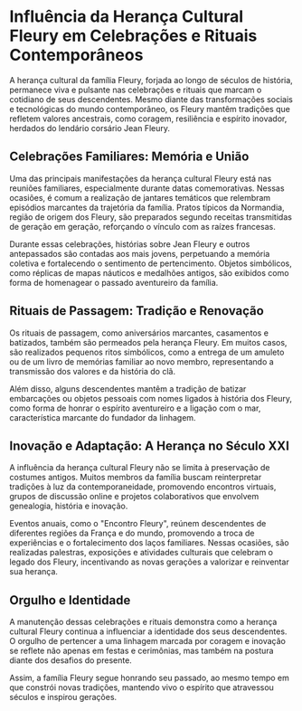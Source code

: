 # Influência da Herança Cultural Fleury em Celebrações e Rituais Contemporâneos

A herança cultural da família Fleury, forjada ao longo de séculos de história, permanece viva e pulsante nas celebrações e rituais que marcam o cotidiano de seus descendentes. Mesmo diante das transformações sociais e tecnológicas do mundo contemporâneo, os Fleury mantêm tradições que refletem valores ancestrais, como coragem, resiliência e espírito inovador, herdados do lendário corsário Jean Fleury.

## Celebrações Familiares: Memória e União

Uma das principais manifestações da herança cultural Fleury está nas reuniões familiares, especialmente durante datas comemorativas. Nessas ocasiões, é comum a realização de jantares temáticos que relembram episódios marcantes da trajetória da família. Pratos típicos da Normandia, região de origem dos Fleury, são preparados segundo receitas transmitidas de geração em geração, reforçando o vínculo com as raízes francesas.

Durante essas celebrações, histórias sobre Jean Fleury e outros antepassados são contadas aos mais jovens, perpetuando a memória coletiva e fortalecendo o sentimento de pertencimento. Objetos simbólicos, como réplicas de mapas náuticos e medalhões antigos, são exibidos como forma de homenagear o passado aventureiro da família.

## Rituais de Passagem: Tradição e Renovação

Os rituais de passagem, como aniversários marcantes, casamentos e batizados, também são permeados pela herança Fleury. Em muitos casos, são realizados pequenos ritos simbólicos, como a entrega de um amuleto ou de um livro de memórias familiar ao novo membro, representando a transmissão dos valores e da história do clã.

Além disso, alguns descendentes mantêm a tradição de batizar embarcações ou objetos pessoais com nomes ligados à história dos Fleury, como forma de honrar o espírito aventureiro e a ligação com o mar, característica marcante do fundador da linhagem.

## Inovação e Adaptação: A Herança no Século XXI

A influência da herança cultural Fleury não se limita à preservação de costumes antigos. Muitos membros da família buscam reinterpretar tradições à luz da contemporaneidade, promovendo encontros virtuais, grupos de discussão online e projetos colaborativos que envolvem genealogia, história e inovação.

Eventos anuais, como o "Encontro Fleury", reúnem descendentes de diferentes regiões da França e do mundo, promovendo a troca de experiências e o fortalecimento dos laços familiares. Nessas ocasiões, são realizadas palestras, exposições e atividades culturais que celebram o legado dos Fleury, incentivando as novas gerações a valorizar e reinventar sua herança.

## Orgulho e Identidade

A manutenção dessas celebrações e rituais demonstra como a herança cultural Fleury continua a influenciar a identidade dos seus descendentes. O orgulho de pertencer a uma linhagem marcada por coragem e inovação se reflete não apenas em festas e cerimônias, mas também na postura diante dos desafios do presente.

Assim, a família Fleury segue honrando seu passado, ao mesmo tempo em que constrói novas tradições, mantendo vivo o espírito que atravessou séculos e inspirou gerações.